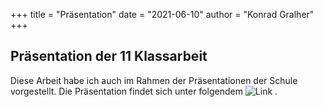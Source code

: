 +++
title = "Präsentation"
date = "2021-06-10"
author = "Konrad Gralher"
+++

## Präsentation der 11 Klassarbeit

Diese Arbeit habe ich auch im Rahmen der Präsentationen der Schule vorgestellt.
Die Präsentation findet sich unter folgendem ![Link](https://weather.konradrundfunk.me/) .